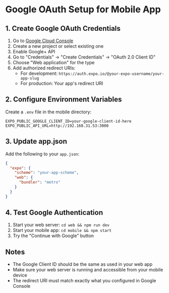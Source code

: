 # Google OAuth Setup for Mobile App

## 1. Create Google OAuth Credentials

1. Go to [Google Cloud Console](https://console.cloud.google.com/)
2. Create a new project or select existing one
3. Enable Google+ API
4. Go to "Credentials" → "Create Credentials" → "OAuth 2.0 Client ID"
5. Choose "Web application" for the type
6. Add authorized redirect URIs:
   - For development: `https://auth.expo.io/@your-expo-username/your-app-slug`
   - For production: Your app's redirect URI

## 2. Configure Environment Variables

Create a `.env` file in the mobile directory:

```env
EXPO_PUBLIC_GOOGLE_CLIENT_ID=your-google-client-id-here
EXPO_PUBLIC_API_URL=http://192.168.31.53:3000
```

## 3. Update app.json

Add the following to your `app.json`:

```json
{
  "expo": {
    "scheme": "your-app-scheme",
    "web": {
      "bundler": "metro"
    }
  }
}
```

## 4. Test Google Authentication

1. Start your web server: `cd web && npm run dev`
2. Start your mobile app: `cd mobile && npm start`
3. Try the "Continue with Google" button

## Notes

- The Google Client ID should be the same as used in your web app
- Make sure your web server is running and accessible from your mobile device
- The redirect URI must match exactly what you configured in Google Console
